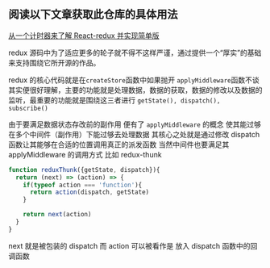 ## 阅读以下文章获取此仓库的具体用法


[从一个计时器来了解 React-redux 并实现简单版](https://github.com/xiaochengzi6/blog/issues/31)



redux 源码中为了适应更多的轮子就不得不这样严谨，通过提供一个“厚实”的基础来支持围绕它所开源的作品。

redux 的核心代码就是在`createStore`函数中如果抛开 `applyMiddleware`函数不谈其实便很好理解，主要的功能就是处理数据，数据的获取，数据的修改以及数据的监听，最重要的功能就是围绕这三者进行 `getState(), dispatch(), subscribe()`

由于要满足数据状态存改前的副作用 便有了 `applyMiddleware` 的概念 使其能过够在多个中间件（副作用）下能过够去处理数据 其核心之处就是通过修改 dispatch 函数让其能够在合适的位置调用真正的派发函数 当然中间件也要满足其 applyMiddleware 的调用方式 比如 redux-thunk 

~~~js
function reduxThunk({getState, dispatch}){
  return (next) => (action) => {
    if(typeof action === 'function'){
      return action(dispatch, getState)
    }

    return next(action)
  }
}
~~~
next 就是被包装的 dispatch 而 action 可以被看作是 放入 dispatch 函数中的回调函数 




